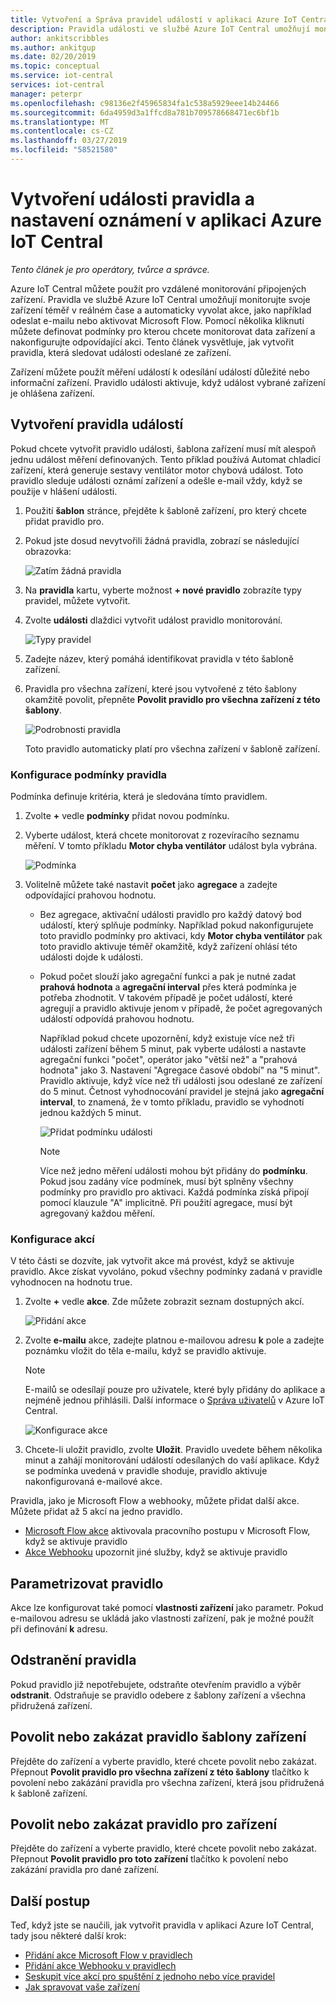 ```yaml
---
title: Vytvoření a Správa pravidel událostí v aplikaci Azure IoT Central | Dokumentace Microsoftu
description: Pravidla události ve službě Azure IoT Central umožňují monitorujte svoje zařízení téměř v reálném čase a automatickému vyvolávání akce, jako je odeslání e-mailu, když se pravidlo aktivuje.
author: ankitscribbles
ms.author: ankitgup
ms.date: 02/20/2019
ms.topic: conceptual
ms.service: iot-central
services: iot-central
manager: peterpr
ms.openlocfilehash: c98136e2f45965834fa1c538a5929eee14b24466
ms.sourcegitcommit: 6da4959d3a1ffcd8a781b709578668471ec6bf1b
ms.translationtype: MT
ms.contentlocale: cs-CZ
ms.lasthandoff: 03/27/2019
ms.locfileid: "58521580"
---
```

# <a name="create-an-event-rule-and-set-up-notifications-in-your-azure-iot-central-application"></a>Vytvoření události pravidla a nastavení oznámení v aplikaci Azure IoT Central

*Tento článek je pro operátory, tvůrce a správce.*

Azure IoT Central můžete použít pro vzdálené monitorování připojených zařízení. Pravidla ve službě Azure IoT Central umožňují monitorujte svoje zařízení téměř v reálném čase a automaticky vyvolat akce, jako například odeslat e-mailu nebo aktivovat Microsoft Flow. Pomocí několika kliknutí můžete definovat podmínky pro kterou chcete monitorovat data zařízení a nakonfigurujte odpovídající akci. Tento článek vysvětluje, jak vytvořit pravidla, která sledovat události odeslané ze zařízení.

Zařízení můžete použít měření událostí k odesílání událostí důležité nebo informační zařízení. Pravidlo události aktivuje, když událost vybrané zařízení je ohlášena zařízení.

## <a name="create-an-event-rule"></a>Vytvoření pravidla událostí

Pokud chcete vytvořit pravidlo události, šablona zařízení musí mít alespoň jednu událost měření definovaných. Tento příklad používá Automat chladicí zařízení, která generuje sestavy ventilátor motor chybová událost. Toto pravidlo sleduje události oznámí zařízení a odešle e-mail vždy, když se použije v hlášení události.

1. Použití **šablon** stránce, přejděte k šabloně zařízení, pro který chcete přidat pravidlo pro.

1. Pokud jste dosud nevytvořili žádná pravidla, zobrazí se následující obrazovka:

    ![Zatím žádná pravidla](media/howto-create-event-rules/Rules_Landing_Page.png)

1. Na **pravidla** kartu, vyberte možnost **+ nové pravidlo** zobrazíte typy pravidel, můžete vytvořit.

1. Zvolte **události** dlaždici vytvořit událost pravidlo monitorování.

    ![Typy pravidel](media/howto-create-event-rules/Rule_Types.png)

1. Zadejte název, který pomáhá identifikovat pravidla v této šabloně zařízení.

1. Pravidla pro všechna zařízení, které jsou vytvořené z této šablony okamžitě povolit, přepněte **Povolit pravidlo pro všechna zařízení z této šablony**.

    ![Podrobnosti pravidla](media/howto-create-event-rules/Rule_Detail.png)

    Toto pravidlo automaticky platí pro všechna zařízení v šabloně zařízení.

### <a name="configure-the-rule-conditions"></a>Konfigurace podmínky pravidla

Podmínka definuje kritéria, která je sledována tímto pravidlem.

1. Zvolte **+** vedle **podmínky** přidat novou podmínku.

1. Vyberte událost, která chcete monitorovat z rozevíracího seznamu měření. V tomto příkladu **Motor chyba ventilátor** událost byla vybrána.

   ![Podmínka](media/howto-create-event-rules/Condition_Filled_Out.png)

1. Volitelně můžete také nastavit **počet** jako **agregace** a zadejte odpovídající prahovou hodnotu.

   - Bez agregace, aktivační události pravidlo pro každý datový bod událostí, který splňuje podmínky. Například pokud nakonfigurujete toto pravidlo podmínky pro aktivaci, kdy **Motor chyba ventilátor** pak toto pravidlo aktivuje téměř okamžitě, když zařízení ohlásí této události dojde k události.
   - Pokud počet slouží jako agregační funkci a pak je nutné zadat **prahová hodnota** a **agregační interval** přes která podmínka je potřeba zhodnotit. V takovém případě je počet událostí, které agregují a pravidlo aktivuje jenom v případě, že počet agregovaných událostí odpovídá prahovou hodnotu.

     Například pokud chcete upozornění, když existuje více než tři události zařízení během 5 minut, pak vyberte události a nastavte agregační funkci "počet", operátor jako "větší než" a "prahová hodnota" jako 3. Nastavení "Agregace časové období" na "5 minut". Pravidlo aktivuje, když více než tři události jsou odeslané ze zařízení do 5 minut. Četnost vyhodnocování pravidel je stejná jako **agregační interval**, to znamená, že v tomto příkladu, pravidlo se vyhodnotí jednou každých 5 minut.

     ![Přidat podmínku události](media/howto-create-event-rules/Aggregate_Condition_Filled_Out.png)

     >[!NOTE]
     >Více než jedno měření události mohou být přidány do **podmínku**. Pokud jsou zadány více podmínek, musí být splněny všechny podmínky pro pravidlo pro aktivaci. Každá podmínka získá připojí pomocí klauzule "A" implicitně. Při použití agregace, musí být agregovaný každou měření.

### <a name="configure-actions"></a>Konfigurace akcí

V této části se dozvíte, jak vytvořit akce má provést, když se aktivuje pravidlo. Akce získat vyvoláno, pokud všechny podmínky zadaná v pravidle vyhodnocen na hodnotu true.

1. Zvolte **+** vedle **akce**. Zde můžete zobrazit seznam dostupných akcí.

    ![Přidání akce](media/howto-create-event-rules/Add_Action.png)

1. Zvolte **e-mailu** akce, zadejte platnou e-mailovou adresu **k** pole a zadejte poznámku vložit do těla e-mailu, když se pravidlo aktivuje.

    > [!NOTE]
    > E-mailů se odesílají pouze pro uživatele, které byly přidány do aplikace a nejméně jednou přihlásili. Další informace o [Správa uživatelů](howto-administer.md) v Azure IoT Central.

   ![Konfigurace akce](media/howto-create-event-rules/Configure_Action.png)

1. Chcete-li uložit pravidlo, zvolte **Uložit**. Pravidlo uvedete během několika minut a zahájí monitorování událostí odesílaných do vaší aplikace. Když se podmínka uvedená v pravidle shoduje, pravidlo aktivuje nakonfigurovaná e-mailové akce.

Pravidla, jako je Microsoft Flow a webhooky, můžete přidat další akce. Můžete přidat až 5 akcí na jedno pravidlo.

- [Microsoft Flow akce](howto-add-microsoft-flow.md) aktivovala pracovního postupu v Microsoft Flow, když se aktivuje pravidlo 
- [Akce Webhooku](howto-create-webhooks.md) upozornit jiné služby, když se aktivuje pravidlo

## <a name="parameterize-the-rule"></a>Parametrizovat pravidlo

Akce lze konfigurovat také pomocí **vlastnosti zařízení** jako parametr. Pokud e-mailovou adresu se ukládá jako vlastnosti zařízení, pak je možné použít při definování **k** adresu.

## <a name="delete-a-rule"></a>Odstranění pravidla

Pokud pravidlo již nepotřebujete, odstraňte otevřením pravidlo a výběr **odstranit**. Odstraňuje se pravidlo odebere z šablony zařízení a všechna přidružená zařízení.

## <a name="enable-or-disable-a-rule-for-a-device-template"></a>Povolit nebo zakázat pravidlo šablony zařízení

Přejděte do zařízení a vyberte pravidlo, které chcete povolit nebo zakázat. Přepnout **Povolit pravidlo pro všechna zařízení z této šablony** tlačítko k povolení nebo zakázání pravidla pro všechna zařízení, která jsou přidružená k šabloně zařízení.

## <a name="enable-or-disable-a-rule-for-a-device"></a>Povolit nebo zakázat pravidlo pro zařízení

Přejděte do zařízení a vyberte pravidlo, které chcete povolit nebo zakázat. Přepnout **Povolit pravidlo pro toto zařízení** tlačítko k povolení nebo zakázání pravidla pro dané zařízení.

## <a name="next-steps"></a>Další postup

Teď, když jste se naučili, jak vytvořit pravidla v aplikaci Azure IoT Central, tady jsou některé další krok:

- [Přidání akce Microsoft Flow v pravidlech](howto-add-microsoft-flow.md)
- [Přidání akce Webhooku v pravidlech](howto-create-webhooks.md)
- [Seskupit více akcí pro spuštění z jednoho nebo více pravidel](howto-use-action-groups.md)
- [Jak spravovat vaše zařízení](howto-manage-devices.md)
